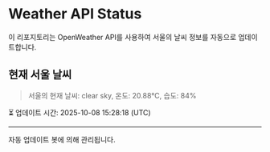 
# Weather API Status

이 리포지토리는 OpenWeather API를 사용하여 서울의 날씨 정보를 자동으로 업데이트합니다.

## 현재 서울 날씨
> 서울의 현재 날씨: clear sky, 온도: 20.88°C, 습도: 84%

⏳ 업데이트 시간: 2025-10-08 15:28:18 (UTC)

---
자동 업데이트 봇에 의해 관리됩니다.
